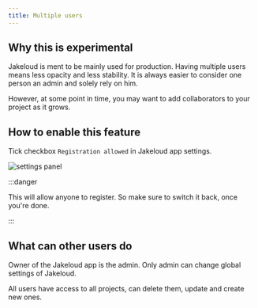 ```yaml
---
title: Multiple users
---
```


## Why this is experimental

Jakeloud is ment to be mainly used for production.
Having multiple users means less opacity and less stability.
It is always easier to consider one person an admin and solely rely on him.

However, at some point in time, you may want to add collaborators to your project as it grows.

## How to enable this feature

Tick checkbox `Registration allowed` in Jakeloud app settings.

![settings panel](@/assets/settings-panel.png)

:::danger

This will allow anyone to register. So make sure to switch it back, once you're done.

:::

## What can other users do

Owner of the Jakeloud app is the admin. Only admin can change global settings of Jakeloud.

All users have access to all projects, can delete them, update and create new ones.

